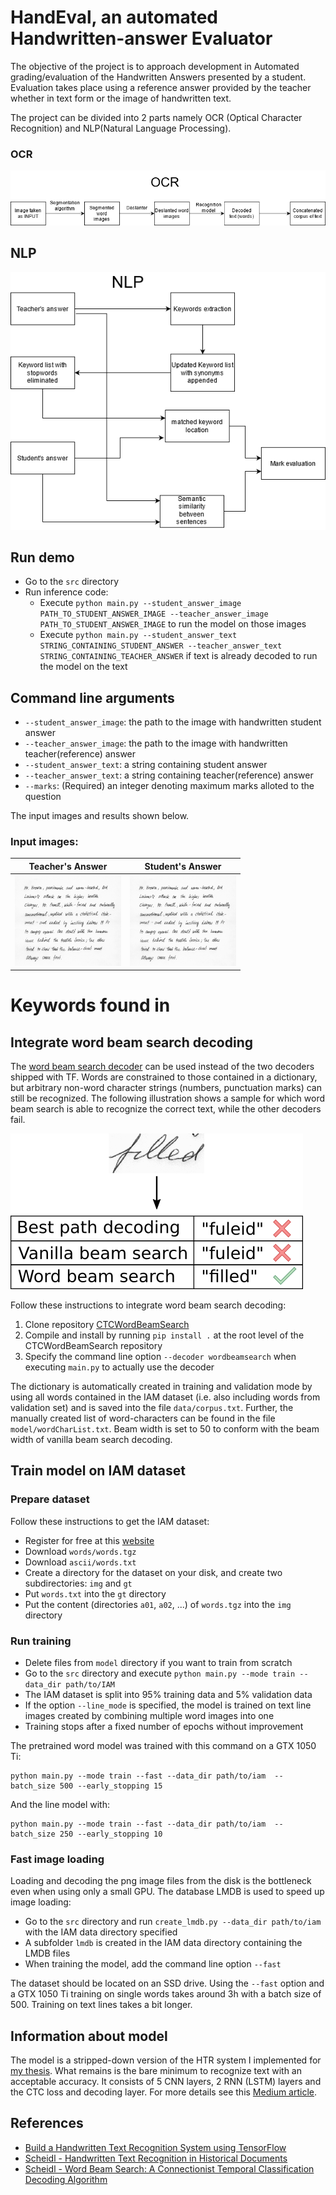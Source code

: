 # HandEval, an automated Handwritten-answer Evaluator

The objective of the project is to approach development in Automated grading/evaluation of  the  Handwritten  Answers  presented  by  a  student. Evaluation takes place using a reference answer provided by the teacher whether in text form or the image of handwritten text. 

The project can be divided into 2 parts namely OCR (Optical Character Recognition) and NLP(Natural Language Processing).

### OCR 

![ocr](./data/images/ocr-pipeline.png)

## NLP

![nlp](./data/images/nlp.png)

## Run demo
 
* Go to the `src` directory 
* Run inference code:
  * Execute `python main.py --student_answer_image PATH_TO_STUDENT_ANSWER_IMAGE --teacher_answer_image PATH_TO_STUDENT_ANSWER_IMAGE` to run the model on those images
  * Execute `python main.py --student_answer_text STRING_CONTAINING_STUDENT_ANSWER --teacher_answer_text STRING_CONTAINING_TEACHER_ANSWER` if text is already decoded to run the model on the text 

## Command line arguments
* `--student_answer_image`: the path to the image with handwritten student answer
* `--teacher_answer_image`: the path to the image with handwritten teacher(reference) answer
* `--student_answer_text`: a string containing student answer
* `--teacher_answer_text`: a string containing teacher(reference) answer
* `--marks`: (Required) an integer denoting maximum marks alloted to the question

The input images and results shown below.

### Input images:

Teacher's Answer           |  Student's Answer
:-------------------------:|:-------------------------:
<img src="./data/images/input1-exp3.png" alt="input2" width="170"/>  |  <img src="./data/images/input1-exp3.png" alt="input2" width="170"/>
<!-- <img src="./data/images/input1-exp3.png" alt="input1" width="170"/>
<img src="./data/images/input1-exp3.png" alt="input2" width="170"/> -->
<!-- ![test](./data/images/input1-exp3.png)

<!-- ![test](./data/images/input2-exp3.png) --> 

# Keywords found in 
## Integrate word beam search decoding

The [word beam search decoder](https://repositum.tuwien.ac.at/obvutwoa/download/pdf/2774578) can be used instead of the two decoders shipped with TF.
Words are constrained to those contained in a dictionary, but arbitrary non-word character strings (numbers, punctuation marks) can still be recognized.
The following illustration shows a sample for which word beam search is able to recognize the correct text, while the other decoders fail.

![decoder_comparison](./doc/decoder_comparison.png)

Follow these instructions to integrate word beam search decoding:

1. Clone repository [CTCWordBeamSearch](https://github.com/githubharald/CTCWordBeamSearch)
2. Compile and install by running `pip install .` at the root level of the CTCWordBeamSearch repository
3. Specify the command line option `--decoder wordbeamsearch` when executing `main.py` to actually use the decoder

The dictionary is automatically created in training and validation mode by using all words contained in the IAM dataset (i.e. also including words from validation set) and is saved into the file `data/corpus.txt`.
Further, the manually created list of word-characters can be found in the file `model/wordCharList.txt`.
Beam width is set to 50 to conform with the beam width of vanilla beam search decoding.


## Train model on IAM dataset

### Prepare dataset
Follow these instructions to get the IAM dataset:

* Register for free at this [website](http://www.fki.inf.unibe.ch/databases/iam-handwriting-database)
* Download `words/words.tgz`
* Download `ascii/words.txt`
* Create a directory for the dataset on your disk, and create two subdirectories: `img` and `gt`
* Put `words.txt` into the `gt` directory
* Put the content (directories `a01`, `a02`, ...) of `words.tgz` into the `img` directory

### Run training

* Delete files from `model` directory if you want to train from scratch
* Go to the `src` directory and execute `python main.py --mode train --data_dir path/to/IAM`
* The IAM dataset is split into 95% training data and 5% validation data  
* If the option `--line_mode` is specified, 
  the model is trained on text line images created by combining multiple word images into one  
* Training stops after a fixed number of epochs without improvement

The pretrained word model was trained with this command on a GTX 1050 Ti:
```
python main.py --mode train --fast --data_dir path/to/iam  --batch_size 500 --early_stopping 15
```

And the line model with:
```
python main.py --mode train --fast --data_dir path/to/iam  --batch_size 250 --early_stopping 10
```


### Fast image loading
Loading and decoding the png image files from the disk is the bottleneck even when using only a small GPU.
The database LMDB is used to speed up image loading:
* Go to the `src` directory and run `create_lmdb.py --data_dir path/to/iam` with the IAM data directory specified
* A subfolder `lmdb` is created in the IAM data directory containing the LMDB files
* When training the model, add the command line option `--fast`

The dataset should be located on an SSD drive.
Using the `--fast` option and a GTX 1050 Ti training on single words takes around 3h with a batch size of 500.
Training on text lines takes a bit longer.


## Information about model

The model is a stripped-down version of the HTR system I implemented for [my thesis]((https://repositum.tuwien.ac.at/obvutwhs/download/pdf/2874742)).
What remains is the bare minimum to recognize text with an acceptable accuracy.
It consists of 5 CNN layers, 2 RNN (LSTM) layers and the CTC loss and decoding layer.
For more details see this [Medium article](https://towardsdatascience.com/2326a3487cd5).


## References
* [Build a Handwritten Text Recognition System using TensorFlow](https://towardsdatascience.com/2326a3487cd5)
* [Scheidl - Handwritten Text Recognition in Historical Documents](https://repositum.tuwien.ac.at/obvutwhs/download/pdf/2874742)
* [Scheidl - Word Beam Search: A Connectionist Temporal Classification Decoding Algorithm](https://repositum.tuwien.ac.at/obvutwoa/download/pdf/2774578)

